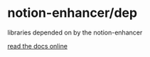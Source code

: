 # notion-enhancer/dep

libraries depended on by the notion-enhancer

[read the docs online](https://notion-enhancer.github.io/about/credits/#dependencies)
